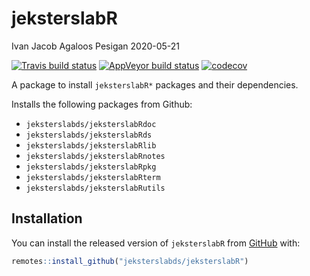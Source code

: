jeksterslabR
================
Ivan Jacob Agaloos Pesigan
2020-05-21

<!-- README.md is generated from README.Rmd. Please edit that file -->

<!-- badges: start -->

[![Travis build
status](https://travis-ci.com/jeksterslabds/jeksterslabR.svg?branch=master)](https://travis-ci.com/jeksterslabds/jeksterslabR)
[![AppVeyor build
status](https://ci.appveyor.com/api/projects/status/github/jeksterslabds/jeksterslabR?branch=master&svg=true)](https://ci.appveyor.com/project/jeksterslabds/jeksterslabR)
[![codecov](https://codecov.io/github/jeksterslabds/jeksterslabR/branch/master/graphs/badge.svg)](https://codecov.io/github/jeksterslabds/jeksterslabR)
<!-- badges: end -->

A package to install `jeksterslabR*` packages and their dependencies.

Installs the following packages from Github:

  - `jeksterslabds/jeksterslabRdoc`
  - `jeksterslabds/jeksterslabRds`
  - `jeksterslabds/jeksterslabRlib`
  - `jeksterslabds/jeksterslabRnotes`
  - `jeksterslabds/jeksterslabRpkg`
  - `jeksterslabds/jeksterslabRterm`
  - `jeksterslabds/jeksterslabRutils`

## Installation

You can install the released version of `jeksterslabR` from
[GitHub](https://github.com/jeksterslabds/jeksterslabR) with:

``` r
remotes::install_github("jeksterslabds/jeksterslabR")
```
